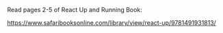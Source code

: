 Read pages 2-5 of React Up and Running Book:

https://www.safaribooksonline.com/library/view/react-up/9781491931813/